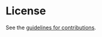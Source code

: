 # License

See the
[guidelines for contributions](https://github.com/OkutaniDaichi0106/ai-transport/blob//CONTRIBUTING.md).
